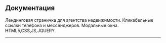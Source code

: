 ## Документация

Лендинговая страничка для агентства недвижимости.
Кликабельные ссылки телефона и мессенджеров. Модальные окна.
HTML5,CSS,JS,JQUERY.

---

